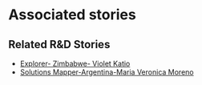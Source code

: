 # Associated stories

<!-- !!DO NOT REMOVE!! start autogenerated hyperlinks -->
## Related R&D Stories
- [Explorer\- Zimbabwe\- Violet Katio](/RnD-Archive/stories/?doc=6_Violet_Zimbabwe-en-US)
- [Solutions Mapper\-Argentina\-Maria Veronica Moreno](/RnD-Archive/stories/?doc=Vero_edited-en-US)
<!-- !!DO NOT REMOVE!! end autogenerated hyperlinks -->